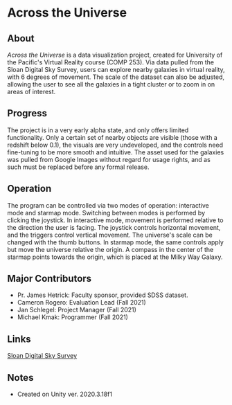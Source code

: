 # Across the Universe

## About
*Across the Universe* is a data visualization project, created for University of the Pacific's Virtual Reality course (COMP 253).
Via data pulled from the Sloan Digital Sky Survey, users can explore nearby galaxies in virtual reality, with 6 degrees of movement.
The scale of the dataset can also be adjusted, allowing the user to see all the galaxies in a tight cluster or to zoom in on areas of interest.

## Progress
The project is in a very early alpha state, and only offers limited functionality.
Only a certain set of nearby objects are visible (those with a redshift below 0.1), the visuals are very undeveloped, and the controls need fine-tuning to be more smooth and intuitive.
The asset used for the galaxies was pulled from Google Images without regard for usage rights, and as such must be replaced before any formal release.

## Operation
The program can be controlled via two modes of operation: interactive mode and starmap mode.
Switching between modes is performed by clicking the joystick.
In interactive mode, movement is performed relative to the direction the user is facing.
The joystick controls horizontal movement, and the triggers control vertical movement.
The universe's scale can be changed with the thumb buttons.
In starmap mode, the same controls apply but move the universe relative the origin.
A compass in the center of the starmap points towards the origin, which is placed at the Milky Way Galaxy.

## Major Contributors
- Pr. James Hetrick: Faculty sponsor, provided SDSS dataset.
- Cameron Rogero: Evaluation Lead (Fall 2021)
- Jan Schlegel: Project Manager (Fall 2021)
- Michael Kmak: Programmer (Fall 2021)

## Links
[Sloan Digital Sky Survey](https://www.sdss.org/)

## Notes
- Created on Unity ver. 2020.3.18f1